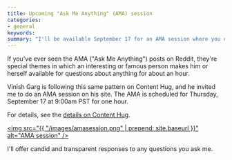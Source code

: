 ```yaml
---
title: Upcoming "Ask Me Anything" (AMA) session
categories:
- general
keywords: 
summary: "I'll be available September 17 for an AMA session where you can ask me any questions you want, and I'll try to answer them."
---
```


If you've ever seen the AMA ("Ask Me Anything") posts on Reddit, they're special themes in which an interesting or famous person makes him or herself available for questions about anything for about an hour.

Vinish Garg is following this same pattern on Content Hug, and he invited me to do an AMA session on his site. The AMA is scheduled for Thursday, September 17 at 9:00am PST for one hour. 

For details, see the [details on Content Hug](http://contenthug.com/september-17-live-ama-ask-me-anything-i-am-tom-johnson-owner-influential-blog-idratherbewriting). 

<a href="http://contenthug.com/september-17-live-ama-ask-me-anything-i-am-tom-johnson-owner-influential-blog-idratherbewriting"><img src="{{ "/images/amasession.png" | prepend: site.baseurl }}" alt="AMA session" /></a>

I'll offer candid and transparent responses to any questions you ask me.
